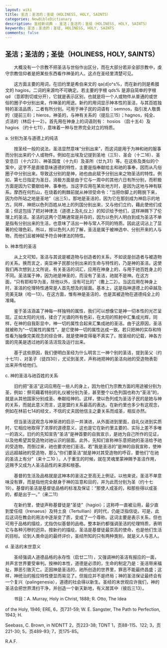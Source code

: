 ```yaml
---
layout: wiki
title: 圣洁；圣洁的；圣徒（HOLINESS, HOLY, SAINTS）
categories: NewBibleDictionary
description: 圣经新词典 - 圣洁；圣洁的；圣徒（HOLINESS, HOLY, SAINTS）
keywords: 圣洁；圣洁的；圣徒, HOLINESS, HOLY, SAINTS
comments: false
---
```


## 圣洁；圣洁的；圣徒（HOLINESS, HOLY, SAINTS）

　　大概没有一个宗教不把圣洁与世俗作出区分，而在大部分若非全部宗教中，虔守宗教信仰者是把某些东西看作神圣的人。这点在圣经里清楚可见。

　　这方面主要的用词，在旧约里是希伯来文的 qa{d[o^s%，而在新约则是希腊文的 hagios，二词的来源均不可确定。若主要的字根 qds% 是源自简单的字根 qd （意即割切或分开），它就是表示区别，也就是将一个人或物件从普通的或世俗的圈子中分别出来，作神圣的用途。新约的用词显示神本性的圣洁，与其百姓独特的圣洁品质，二者有所分别。可用于神子民的词语有：semnos，指引发人敬畏的（提前三8）；hieros，神圣的，与神有关系的（提后三15）；hagnos，纯全、贞洁的（林后十一2）。首先用在神身上的词语则有： hosios （启十五4）及 hagios （约十七11），意味着一种与世界完全对立的特质。

a. 分别为圣与道德上的纯洁

　　按圣经一般的说法，圣洁显然意味“分别出来”，而这词是用于为神和祂的服事而分别出来的个人或物件。例如在出埃及记提到圣地（三5）、圣会（十二16）、圣安息日（十六23）、神圣国度（十九6）及圣所（廿九31）等。在这些及类似的个案中，这字不是直接意味道德的特性，主要是指奉献给主和祂的事奉，因而从凡俗圈子中分别出来。导致这分别的是神，祂也由此赋予分别出来之物圣洁的特性。例如，第七日指定为圣日，消极方面是由于它与一周中的其他六日有所分别，而积极方面是因为它要献给神，事奉他。当这字应用在某处地方时，是因为这地与神有联系。摩西在何烈山，在烧着的荆棘前就从神领受命令：“当把你脚上的鞋脱下来，因为你所站之地是圣地”（出三5）。那地是圣洁的，因为它在那刻成为神启示的地方。同样，神把以色列百姓从地上的列国分别出来，又与他们立约，藉此使他们成圣；但这包括了把对神律法（道德上及礼仪上）的知识给予他们，这样神赐下了伦理上的圣洁。圣洁的这两个范畴通常是并存的，因为以色列人明白到成为圣洁不单是指有分别出来的生活，也意味了活出一种与常人不同的特质。因此这词沾上了显著的伦理色彩。所以，按以色列人的了解，圣洁是属于被神选中、分别开来的人与物，而他们且被神赋予符合神律法的特性。

b. 神本性的圣洁

　　从上文可知，圣洁与其说是被造物与创造者的关系，不如说是创造者与被造物的关系。换而言之，突显神子民那分别出来的生命与特性的，乃是神的圣洁。这使我们再次想到上文所说，有关圣洁的词汇，应用在神身上的，与用于祂百姓身上的不同。圣洁属于神，因为祂是神圣的，而没有了圣洁，祂就不是神。在这方面，“只有耶和华为圣，除他以外，没有可比的”（撒上二2）。当这应用在神身上时，圣洁的伦理特性通常是人首先想及的层面。基本上，这是指神道德上的卓越及完美无缺（哈一13）。在这方面，惟有神是圣洁的，也是其被造物在道德纯全上的准绳。

　　鉴于圣洁涵盖了神每一样独特的属性，我们可以想像它是神一切本性的光芒呈现。正如太阳的光线，揉合了光谱的所有色彩，在太阳的照射中汇集成光辉，同样，在神的自我彰显中，神一切的属性合起来汇集成祂的圣洁。由于这原因，圣洁就被称为“一切属性的属性”，是它使神一切的属性达成一致。若只把神的实存和特性看为抽像完美观念的综合体，就是使神变得毫不真实了。按圣经的记载，神各方面的完美是透过祂的圣洁活现及运行出来。

　　基于这些原因，我们便明白圣经为什么明言三一神个别的圣洁，提到圣父（约十七11）、对圣子（徒四30），尤论到圣灵，声称祂把神的圣洁向祂的受造物表彰出来并传给他们。

c. 神的圣洁与祂百姓的关系

　　旧约把“圣洁”这词应用在一些人的身上，因为他们为宗教方面的用途被分别为圣，例如：祭司藉着特别的礼仪被分别为圣，甚至整个以色列国也称为“圣洁”的，就是从其他国家分别成圣、奉献给神的。这样，使以色列成为圣洁子民的是她与神的关系，而就此意义而言，这是盟约关系最高的表达。在新约里也多少有这观念，例如在林前七14的经文，不信的丈夫因他信主之妻关系而成圣，相反亦然。

　　但当圣洁这观念与神渐进的启示一并演进，从外面进到里面，自礼仪进到实质时，它相应地取得了浓厚的道德意义，这也是它在新约里主要的、实际上差不多唯一的涵义。旧约的先知宣告“圣洁”是神首要的自我宣示，是祂为自己所作的见证，以及他希望其受造物对祂认识的层面。此外，先知们宣称神乐意把祂的圣洁给予祂的受造物，而倒过来，祂也要求他们圣洁。若“我是圣洁的”是神的自我宣称，使神远远超越祂的受造物，那么“你们要圣洁”就是神对其受造物的呼召，要他们“在祂的圣洁上有分”（来十二10 ）。人于重生的时候，就在灵魂里蒙神赐予圣洁作用，这赐予又成为人圣洁品性的来源和根基。

　　基督的生活及品格就是这神本的圣洁之至高无上例证。以他来说，圣洁不单意味没有罪，而是指他完全献身于神的旨意和目的，并为此而分别为圣（约十七19）。基督的圣洁是基督徒品格的标准及保证：“那使人成圣的，和那些得以成圣的，都是出于一。”（来二11）

　　在新约里，使徒声称基督徒是“圣徒”（hagioi）；这称呼一直被沿用，最少直到爱任纽（Irenaeus）及特土良（Tertullian）的时代，仍是泛指信徒。可是，此后这词在教会的用法中逐渐变了质，变成了一个尊称。这词主要是表示关系，但也可用于品格的描绘，尤指仿似基督的品格。整本新约都强调圣洁的伦理特质，表明它与各种污秽的迥异。按新约的描绘，圣洁是基督徒最崇高的使命，也是他们生活的目标。论到人类命运的最终评价，圣经所知的只有两种类别，就是义人与恶人。

d. 圣洁的末世意义

　　圣经强调人道德品格的永存性（启廿二11），又强调神的圣洁有报应的一面，并声言世界要受审判。按神的本性，道德是必须的，生命的制定乃是：圣洁带来福祉，罪恶引致灭亡。正因神是圣洁的，祂所创造的世界里，罪恶不能最终昌盛；这样，神统治的报应特性便显而易见了。但报应并不是终局；神的圣洁保证最终会有一个复兴（palingenesia），道德的社会得以新生。圣经的末世观应许我们，神的圣洁会把世界清扫干净，并创造一个新天新地，有义居其中（彼后三13）。

　　书目：A. Murray, Holy in Christ, 1888; R. Otto, The Idea

of the Holy, 1946; ERE, 6，页731-59; W. E. Sangster, The Path to Perfection, 1943; H.

Seebass, C. Brown, in NIDNTT 2，页223-38; TDNT 1，页88-115、122; 3，页221-30; 5，页489-93; 7，页175-85。

R.A.F.








